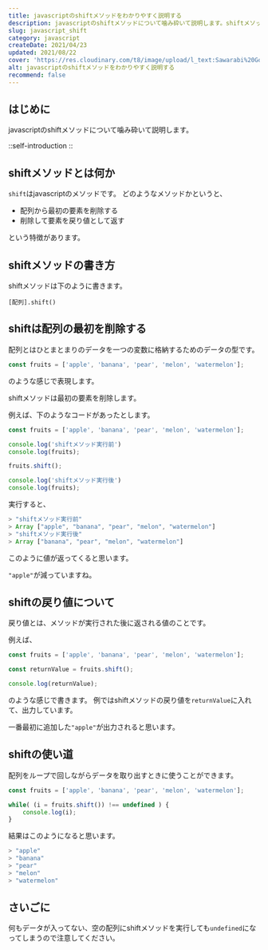 ```yaml
---
title: javascriptのshiftメソッドをわかりやすく説明する
description: javascriptのshiftメソッドについて噛み砕いて説明します。shiftメソッドとは何か shiftはjavascriptのメソッドです。どのようなメソッドかというと、配列から最初の要素を削除する、削除して要素を戻り値として返すという特徴があります。
slug: javascript_shift
category: javascript
createDate: 2021/04/23
updated: 2021/08/22
cover: 'https://res.cloudinary.com/t8/image/upload/l_text:Sawarabi%20Gothic_80_bold:javascriptのshiftメソッドをわかりやすく説明する,co_rgb:fff,w_620,c_fit/v1712091289/ogp_image_zorhlz.png'
alt: javascriptのshiftメソッドをわかりやすく説明する
recommend: false
---
```

## はじめに



javascriptのshiftメソッドについて噛み砕いて説明します。

::self-introduction
::

## shiftメソッドとは何か
`shift`はjavascriptのメソッドです。
どのようなメソッドかというと、

* 配列から最初の要素を削除する
* 削除して要素を戻り値として返す

という特徴があります。

## shiftメソッドの書き方
shiftメソッドは下のように書きます。

```
[配列].shift()
```


## shiftは配列の最初を削除する

配列とはひとまとまりのデータを一つの変数に格納するためのデータの型です。

```js
const fruits = ['apple', 'banana', 'pear', 'melon', 'watermelon'];

```
のような感じで表現します。

shiftメソッドは最初の要素を削除します。

例えば、下のようなコードがあったとします。


```js
const fruits = ['apple', 'banana', 'pear', 'melon', 'watermelon'];

console.log('shiftメソッド実行前')
console.log(fruits);

fruits.shift();

console.log('shiftメソッド実行後')
console.log(fruits);

```
実行すると、

```js
> "shiftメソッド実行前"
> Array ["apple", "banana", "pear", "melon", "watermelon"]
> "shiftメソッド実行後"
> Array ["banana", "pear", "melon", "watermelon"]
```
このように値が返ってくると思います。

`"apple"`が減っていますね。

## shiftの戻り値について
戻り値とは、メソッドが実行された後に返される値のことです。

例えば、

```js
const fruits = ['apple', 'banana', 'pear', 'melon', 'watermelon'];

const returnValue = fruits.shift();

console.log(returnValue);
```

のような感じで書きます。
例ではshiftメソッドの戻り値を`returnValue`に入れて、出力しています。

一番最初に追加した`"apple"`が出力されると思います。


## shiftの使い道
配列をループで回しながらデータを取り出すときに使うことができます。


```js
const fruits = ['apple', 'banana', 'pear', 'melon', 'watermelon'];

while( (i = fruits.shift()) !== undefined ) {
    console.log(i);
}
```
結果はこのようになると思います。

```js
> "apple"
> "banana"
> "pear"
> "melon"
> "watermelon"
```

## さいごに
何もデータが入ってない、空の配列にshiftメソッドを実行しても`undefined`になってしまうので注意してください。
